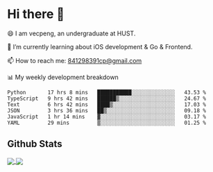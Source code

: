 
# Hi there 👋
😄 I am vecpeng, an undergraduate at HUST.

🌱 I’m currently learning about iOS development & Go & Frontend.

📫 How to reach me: 841298391cp@gmail.com

📊 My weekly development breakdown
<!--START_SECTION:waka-->

```text
Python       17 hrs 8 mins   ███████████░░░░░░░░░░░░░░   43.53 %
TypeScript   9 hrs 42 mins   ██████▒░░░░░░░░░░░░░░░░░░   24.67 %
Text         6 hrs 42 mins   ████▒░░░░░░░░░░░░░░░░░░░░   17.03 %
JSON         3 hrs 36 mins   ██▒░░░░░░░░░░░░░░░░░░░░░░   09.18 %
JavaScript   1 hr 14 mins    ▓░░░░░░░░░░░░░░░░░░░░░░░░   03.17 %
YAML         29 mins         ▒░░░░░░░░░░░░░░░░░░░░░░░░   01.25 %
```

<!--END_SECTION:waka-->

## Github Stats
<a href="https://github.com/anuraghazra/github-readme-stats">
  <img align="center" src="https://github-readme-stats.vercel.app/api?username=vecpeng&count_private=true&hide=stars" />
</a>
<a href="https://github.com/anuraghazra/convoychat">
  <img align="center" src="https://github-readme-stats.vercel.app/api/top-langs/?username=vecpeng&layout=compact" />
</a>
